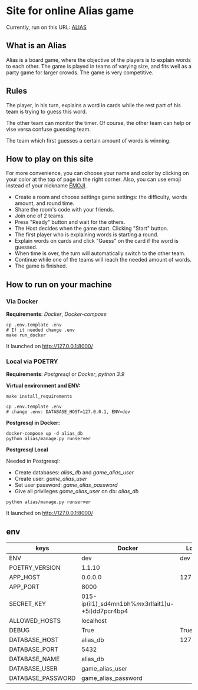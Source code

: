 # Site for online Alias game

Currently, run on this URL: [ALIAS](https://alias.elbarto.ga/)

## What is an Alias

Alias is a board game, where the objective of the players is to explain words to each other.
The game is played in teams of varying size, and fits well as a party game for larger crowds.
The game is very competitive.

## Rules

The player, in his turn, explains a word in cards while the rest part of his team is trying to guess this word.

The other team can monitor the timer. Of course, the other team can help or vise versa confuse guessing team.

The team which first guesses a certain amount of words is winning.

## How to play on this site

For more convenience, you can choose your name and color
by clicking on your color at the top of page in the right corner.
Also, you can use emoji instead of your nickname [EMOJI](https://unicode-table.com/ru/sets/emoji/).

- Create a room and choose settings game settings: the difficulty, words amount, and round time.
- Share the room's code with your friends.
- Join one of 2 teams.
- Press "Ready" button and wait for the others.
- The Host decides when the game start. Clicking "Start" button.
- The first player who is explaining words is starting a round.
- Explain words on cards and click "Guess" on the card if the word is guessed.
- When time is over, the turn will automatically switch to the other team.
- Continue while one of the teams will reach the needed amount of words.
- The game is finished.

## How to run on your machine

### Via Docker
**Requirements**: _Docker_, _Docker-compose_

```
cp .env.template .env
# If it needed change .env
make run_docker
```
It launched on http://127.0.0.1:8000/


### Local via POETRY
**Requirements**: _Postgresql_ or _Docker_, _python 3.9_

**Virtual environment and ENV:**

```
make install_requirements

cp .env.template .env
# change .env: DATABASE_HOST=127.0.0.1, ENV=dev
```

**Postgresql in Docker:**
```
docker-compose up -d alias_db
python alias/manage.py runserver
```

**Postgresql Local**

Needed in Postgresql:
- Create databases: _alias_db_ and _game_alias_user_
- Create user: _game_alias_user_
- Set user password: _game_alias_password_
- Give all privileges _game_alias_user_ on db: _alias_db_

```
python alias/manage.py runserver
```
It launched on http://127.0.0.1:8000/

## env

|   keys            |  Docker  |   Local   |
|  -------          | ------   |    -----  |
| ENV               |      dev |   dev     |
| POETRY_VERSION    |   1.1.10                    ||
| APP_HOST          | 0.0.0.0|127.0.0.1|
| APP_PORT          |   8000                       ||
| SECRET_KEY        | 015-ip(il1)_sd4mn1bh%$m$x3rl!ait1)u-+5i)dd7pcr4bp4 ||
| ALLOWED_HOSTS     | localhost                             ||
| DEBUG             |  True    |  True     |
| DATABASE_HOST     |  alias_db| 127.0.0.1 |
| DATABASE_PORT     | 5432                          ||
| DATABASE_NAME     | alias_db                      ||
| DATABASE_USER     | game_alias_user               ||
| DATABASE_PASSWORD | game_alias_password           ||
